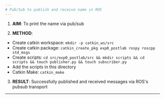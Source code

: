 ```yaml
---
# Pub/Sub to publish and receive name in ROS
---
```

1. **AIM**: To print the name via pub/sub

2. **METHOD**: 
  - Create catkin workspace: `mkdir -p catkin_ws/src`
  - Create catkin package: `catkin_create_pkg exp0_postlab rospy roscpp std_msgs`
  - Create scripts: `cd src/exp0_postlab/src && mkdir scripts && cd scripts && touch publisher.py && touch subscriber.py`
  - Add the scripts in this directory
  - Catkin Make: `catkin_make`

3. **RESULT**: Successfully published and received messages via ROS's pubsub transport
---

